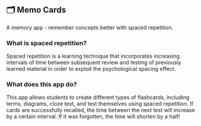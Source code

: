 ## 🗂 Memo Cards
A memory app - remember concepts better with spaced repetition.

### What is spaced repetition?
Spaced repetition is a learning technique that incorporates increasing intervals of time between subsequent review and testing of previously learned material in order to exploit the psychological spacing effect.

### What does this app do?
This app allows students to create different types of flashcards, including terms, diagrams, cloze text, and test themselves using spaced repetition. If cards are successfully recalled, the time between the next test will increase by a certain interval. If it was forgotten, the time will shorten by a half!


